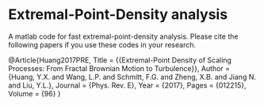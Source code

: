 # Extremal-Point-Density analysis
A matlab code for fast extremal-point-density analysis. Please cite the following papers if you use these codes in your research.



@Article{Huang2017PRE,
  Title                    = {{Extremal-Point Density of Scaling Processes: From Fractal Brownian Motion to Turbulence}},
  Author                   = {Huang, Y.X. and Wang, L.P. and Schmitt, F.G. and Zheng, X.B. and Jiang N. and  Liu, Y.L.},
  Journal                  = {Phys. Rev. E},
  Year                     = {2017},
  Pages                    = {012215},
  Volume                   = {96}
}
